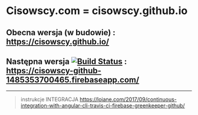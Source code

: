 # Cisowscy.com  = cisowscy.github.io

## Obecna wersja (w budowie) : https://cisowscy.github.io/
## Następna wersja [![Build Status](https://travis-ci.org/Cisowscy/cisowscy.github.io.svg?branch=develop)](https://travis-ci.org/Cisowscy/cisowscy.github.io) : https://cisowscy-github-1485353700465.firebaseapp.com/






---
> instrukcje
> INTEGRACJA  https://loiane.com/2017/09/continuous-integration-with-angular-cli-travis-ci-firebase-greenkeeper-github/